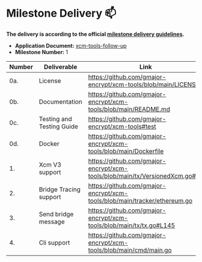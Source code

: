 # Milestone Delivery :mailbox:

**The delivery is according to the official [milestone delivery guidelines](https://github.com/w3f/Grants-Program/blob/master/docs/Support%20Docs/milestone-deliverables-guidelines.md).**

* **Application Document:** [xcm-tools-follow-up](https://github.com/gmajor-encrypt/Grants-Program/blob/master/applications/xcm-tools-follow-up.md)
* **Milestone Number:** 1

| Number | Deliverable               | Link                                                                        | Notes                   |
|--------|---------------------------|-----------------------------------------------------------------------------|-------------------------|
| 0a.    | License                   | https://github.com/gmajor-encrypt/xcm-tools/blob/main/LICENSE               | Apache 2.0              |
| 0b.    | Documentation             | https://github.com/gmajor-encrypt/xcm-tools/blob/main/README.md             |                         |
| 0c.    | Testing and Testing Guide | https://github.com/gmajor-encrypt/xcm-tools#test                            |                         |
| 0d.    | Docker                    | https://github.com/gmajor-encrypt/xcm-tools/blob/main/Dockerfile            |                         |
| 1.     | Xcm V3 support            | https://github.com/gmajor-encrypt/xcm-tools/blob/main/tx/VersionedXcm.go#L5 | Added additional XCM v4 |
| 2.     | Bridge Tracing support    | https://github.com/gmajor-encrypt/xcm-tools/blob/main/tracker/ethereum.go   |                         |
| 3.     | Send bridge message       | https://github.com/gmajor-encrypt/xcm-tools/blob/main/tx/tx.go#L145         |                         |
| 4.     | Cli support               | https://github.com/gmajor-encrypt/xcm-tools/blob/main/cmd/main.go           |                         |